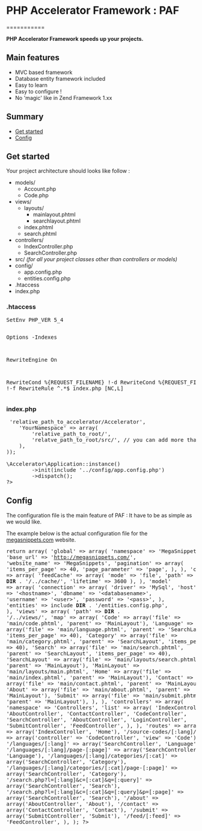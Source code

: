<h1>PHP Accelerator Framework : PAF</h1>
===========

<p><strong>PHP Accelerator Framework speeds up your projects.</strong></p>

<h2>Main features</h2>

<ul>
<li>MVC based framework</li>
<li>Database entity framework included</li>
<li>Easy to learn</li>
<li>Easy to configure !</li>
<li>No 'magic' like in Zend Framework 1.xx</li>
</ul>

<h2>Summary</h2>
<ul>
  <li><a href="#get-started">Get started</a></li>
  <li><a href="#config">Config</a></li>
</ul>

<h2><a name="get-started"></a>Get started</h2>

<p>Your project architecture should looks like follow :</p>
<ul>
<li>models/
   <ul>
      <li>Account.php</li>
      <li>Code.php</li>
   </ul>
</li>
<li>views/
   <ul>
     <li>layouts/
        <ul>
         <li>mainlayout.phtml</li>
         <li>searchlayout.phtml</li>
        </ul>
     </li>
     <li>index.phtml</li>
     <li>search.phtml</li>
   </ul>
</li>
<li>controllers/
   <ul>
      <li>IndexController.php</li>
      <li>SearchController.php</li>
   </ul>
</li>
<li>src/ <em>(for all your project classes other than controllers or models)</em></li>
<li>config/
   <ul>
   <li>app.config.php</li>
   <li>entities.config.php</li>
   </ul>
</li>
<li>.htaccess</li>
<li>index.php</li>
</ul>

<h3>.htaccess</h3>
<pre>
SetEnv PHP_VER 5_4

Options -Indexes
 
RewriteEngine On

RewriteCond %{REQUEST_FILENAME} !-d
RewriteCond %{REQUEST_FILENAME} !-f
RewriteRule ^.*$ index.php [NC,L]
</pre>
<h3>index.php</h3>

<pre>
<?php

require_once 'relative_path_to/Accelerator/Autoloader.php';
\Accelerator\Autoloader::register(array(
    'Accelerator' => 'relative_path_to_accelerator/Accelerator',
    'YourNamespace' => array(
        'relative_path_to_root/',
        'relatve_path_to_root/src/', // you can add more than two paths
    ),
));

\Accelerator\Application::instance()
        ->init(include '../config/app.config.php')
        ->dispatch();
?>
</pre>

<h2><a name="config"></a>Config</h2>

<p>The configuration file is the main feature of PAF : It have to be as simple as we would like.</p>
<p>The example below is the actual configuration file for the <a href="http://megasnippets.com">megasnippets.com</a> website.</p>
<pre>
<?php
// notice : __DIR__ refers to this file directory

return array(
    'global' => array(
        'namespace' => 'MegaSnippets',
        'base_url' => 'http://megasnippets.com/',
        'website_name' => 'MegaSnippets',
        'pagination' => array(
            'items_per_page' => 40,
            'page_parameter' => 'page',
        ),
    ),
    'cache' => array(
        'feedCache' => array(
            'mode' => 'file',
            'path' => __DIR__ . '/../cache/',
            'lifetime' => 3600
        ),
    ),
    'model' => array(
        'connection' => array(
            'driver' => 'MySql',
            'host' => '&lt;hostname&gt;',
            'dbname' => '&lt;databasename&gt;',
            'username' => '&lt;user&gt;',
            'password' => '&lt;pass&gt;',
        ),
        'entities' => include __DIR__ . '/entities.config.php',
    ),
    'views' => array(
        'path' => __DIR__ . '/../views/',
        'map' => array(
            'Code' => array('file' => 'main/code.phtml', 'parent' => 'MainLayout'),
            'Language' => array('file' => 'main/language.phtml', 'parent' => 'SearchLayout', 'items_per_page' => 40),
            'Category' => array('file' => 'main/category.phtml', 'parent' => 'SearchLayout', 'items_per_page' => 40),
            'Search' => array('file' => 'main/search.phtml', 'parent' => 'SearchLayout', 'items_per_page' => 40),
            'SearchLayout' => array('file' => 'main/layouts/search.phtml', 'parent' => 'MainLayout'),
            'MainLayout' => 'main/layouts/main.phtml',
            'Home' => array('file' => 'main/index.phtml', 'parent' => 'MainLayout'),
            'Contact' => array('file' => 'main/contact.phtml', 'parent' => 'MainLayout'),
            'About' => array('file' => 'main/about.phtml', 'parent' => 'MainLayout'),
            'Submit' => array('file' => 'main/submit.phtml', 'parent' => 'MainLayout'),
        ),
    ),
    'controllers' => array(
        'namespace' => 'Controllers',
        'list' => array(
            'IndexController',
            'AboutController',
            'ContactController',
            'CodeController',
            'SearchController',
            'AboutController',
            'LoginController',
            'SubmitController',
            'FeedController',
        ),
    ),
    'routes' => array(
        '/' => array('IndexController', 'Home'),
        '/source-codes/[:lang]/[:code]' => array('controller' => 'CodeController', 'view' => 'Code'),
        '/languages/[:lang]' => array('SearchController', 'Language'),
        '/languages/[:lang]/page-[:page]' => array('SearchController', 'Language'),
        '/languages/[:lang]/categories/[:cat]' => array('SearchController', 'Category'),
        '/languages/[:lang]/categories/[:cat]/page-[:page]' => array('SearchController', 'Category'),
        '/search.php?l=[:lang]&c=[:cat]&q=[:query]' => array('SearchController', 'Search'),
        '/search.php?l=[:lang]&c=[:cat]&q=[:query]&p=[:page]' => array('SearchController', 'Search'),
        '/about' => array('AboutController', 'About'),
        '/contact' => array('ContactController', 'Contact'),
        '/submit' => array('SubmitController', 'Submit'),
        '/feed/[:feed]' => 'FeedController',
    ),
);
?>
</pre>